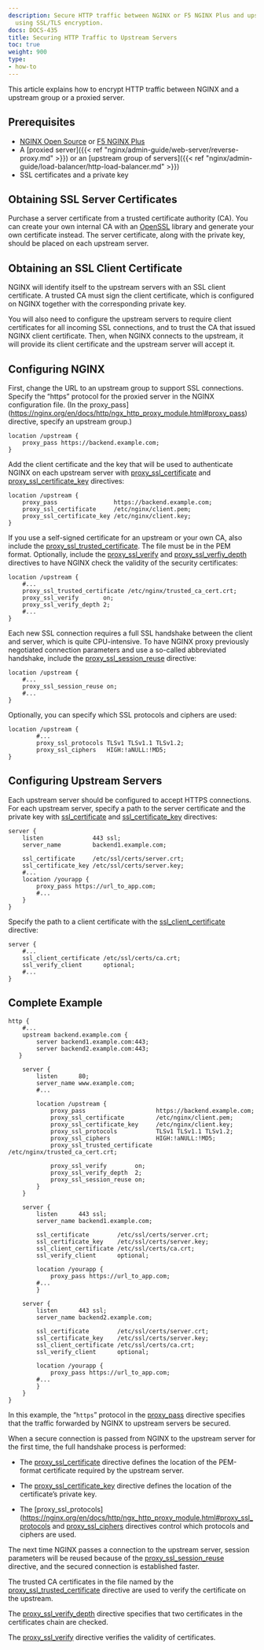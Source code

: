 ```yaml
---
description: Secure HTTP traffic between NGINX or F5 NGINX Plus and upstream servers,
  using SSL/TLS encryption.
docs: DOCS-435
title: Securing HTTP Traffic to Upstream Servers
toc: true
weight: 900
type:
- how-to
---
```


This article explains how to encrypt HTTP traffic between NGINX and a upstream group or a proxied server.


## Prerequisites

- [NGINX Open Source](https://nginx.org/en/download.html) or [F5 NGINX Plus](https://nginx.com/products/)
- A [proxied server]({{< ref "nginx/admin-guide/web-server/reverse-proxy.md" >}}) or an [upstream group of servers]({{< ref "nginx/admin-guide/load-balancer/http-load-balancer.md" >}})
- SSL certificates and a private key

## Obtaining SSL Server Certificates

Purchase a server certificate from a trusted certificate authority (CA). You can create your own internal CA with an [OpenSSL](https://www.openssl.org/) library and generate your own certificate instead. The server certificate, along with the private key, should be placed on each upstream server.

<span id="client_certs"></span>
## Obtaining an SSL Client Certificate

NGINX will identify itself to the upstream servers with an SSL client certificate. A trusted CA must sign the client certificate, which is configured on NGINX together with the corresponding private key.

You will also need to configure the upstream servers to require client certificates for all incoming SSL connections, and to trust the CA that issued NGINX client certificate. Then, when NGINX connects to the upstream, it will provide its client certificate and the upstream server will accept it.

<span id="config"></span>
## Configuring NGINX

First, change the URL to an upstream group to support SSL connections. Specify the “https” protocol for the proxied server in the NGINX configuration file. (In the proxy_pass](https://nginx.org/en/docs/http/ngx_http_proxy_module.html#proxy_pass) directive, specify an upstream group.) 

```nginx
location /upstream {
    proxy_pass https://backend.example.com;
}
```

Add the client certificate and the key that will be used to authenticate NGINX on each upstream server with [proxy_ssl_certificate](https://nginx.org/en/docs/http/ngx_http_proxy_module.html#proxy_ssl_certificate) and [proxy_ssl_certificate_key](https://nginx.org/en/docs/http/ngx_http_proxy_module.html#proxy_ssl_certificate_key) directives:

```nginx
location /upstream {
    proxy_pass                https://backend.example.com;
    proxy_ssl_certificate     /etc/nginx/client.pem;
    proxy_ssl_certificate_key /etc/nginx/client.key;
}
```

If you use a self-signed certificate for an upstream or your own CA, also include the [proxy_ssl_trusted_certificate](https://nginx.org/en/docs/http/ngx_http_proxy_module.html#proxy_ssl_trusted_certificate). The file must be in the PEM format. Optionally, include the [proxy_ssl_verify](https://nginx.org/en/docs/http/ngx_http_proxy_module.html#proxy_ssl_verify) and [proxy_ssl_verfiy_depth](https://nginx.org/en/docs/http/ngx_http_proxy_module.html#proxy_ssl_verify_depth) directives to have NGINX check the validity of the security certificates:

```nginx
location /upstream {
    #...
    proxy_ssl_trusted_certificate /etc/nginx/trusted_ca_cert.crt;
    proxy_ssl_verify       on;
    proxy_ssl_verify_depth 2;
    #...
}
```

Each new SSL connection requires a full SSL handshake between the client and server, which is quite CPU-intensive. To have NGINX proxy previously negotiated connection parameters and use a so-called abbreviated handshake, include the [proxy_ssl_session_reuse](https://nginx.org/en/docs/http/ngx_http_proxy_module.html#proxy_ssl_session_reuse) directive:

```nginx
location /upstream {
    #...
    proxy_ssl_session_reuse on;
    #...
}
```

Optionally, you can specify which SSL protocols and ciphers are used:

```nginx
location /upstream {
        #...
        proxy_ssl_protocols TLSv1 TLSv1.1 TLSv1.2;
        proxy_ssl_ciphers   HIGH:!aNULL:!MD5;
}
```

<span id="config_upstream"></span>
## Configuring Upstream Servers

Each upstream server should be configured to accept HTTPS connections. For each upstream server, specify a path to the server certificate and the private key with [ssl_certificate](https://nginx.org/en/docs/http/ngx_http_ssl_module.html#ssl_certificate) and [ssl_certificate_key](https://nginx.org/en/docs/http/ngx_http_ssl_module.html#ssl_certificate_key) directives:

```nginx
server {
    listen              443 ssl;
    server_name         backend1.example.com;

    ssl_certificate     /etc/ssl/certs/server.crt;
    ssl_certificate_key /etc/ssl/certs/server.key;
    #...
    location /yourapp {
        proxy_pass https://url_to_app.com;
        #...
    }
}
```

Specify the path to a client certificate with the [ssl_client_certificate](https://nginx.org/en/docs/http/ngx_http_ssl_module.html#ssl_client_certificate) directive:

```nginx
server {
    #...
    ssl_client_certificate /etc/ssl/certs/ca.crt;
    ssl_verify_client      optional;
    #...
}
```

<span id="example"></span>
## Complete Example

```nginx
http {
    #...
    upstream backend.example.com {
        server backend1.example.com:443;
        server backend2.example.com:443;
   }

    server {
        listen      80;
        server_name www.example.com;
        #...

        location /upstream {
            proxy_pass                    https://backend.example.com;
            proxy_ssl_certificate         /etc/nginx/client.pem;
            proxy_ssl_certificate_key     /etc/nginx/client.key;
            proxy_ssl_protocols           TLSv1 TLSv1.1 TLSv1.2;
            proxy_ssl_ciphers             HIGH:!aNULL:!MD5;
            proxy_ssl_trusted_certificate /etc/nginx/trusted_ca_cert.crt;

            proxy_ssl_verify        on;
            proxy_ssl_verify_depth  2;
            proxy_ssl_session_reuse on;
        }
    }

    server {
        listen      443 ssl;
        server_name backend1.example.com;

        ssl_certificate        /etc/ssl/certs/server.crt;
        ssl_certificate_key    /etc/ssl/certs/server.key;
        ssl_client_certificate /etc/ssl/certs/ca.crt;
        ssl_verify_client      optional;

        location /yourapp {
            proxy_pass https://url_to_app.com;
        #...
        }

    server {
        listen      443 ssl;
        server_name backend2.example.com;

        ssl_certificate        /etc/ssl/certs/server.crt;
        ssl_certificate_key    /etc/ssl/certs/server.key;
        ssl_client_certificate /etc/ssl/certs/ca.crt;
        ssl_verify_client      optional;

        location /yourapp {
            proxy_pass https://url_to_app.com;
        #...
        }
    }
}
```

In this example, the “`https`” protocol in the [proxy_pass](https://nginx.org/en/docs/http/ngx_http_proxy_module.html#proxy_pass) directive specifies that the traffic forwarded by NGINX to upstream servers be secured.

When a secure connection is passed from NGINX to the upstream server for the first time, the full handshake process is performed:

* The [proxy_ssl_certificate](https://nginx.org/en/docs/http/ngx_http_proxy_module.html#proxy_ssl_certificate) directive defines the location of the PEM-format certificate required by the upstream server.

* The [proxy_ssl_certificate_key](https://nginx.org/en/docs/http/ngx_http_proxy_module.html#proxy_ssl_certificate_key) directive defines the location of the certificate’s private key.

* The [proxy_ssl_protocols](https://nginx.org/en/docs/http/ngx_http_proxy_module.html#proxy_ssl_protocols and [proxy_ssl_ciphers](https://nginx.org/en/docs/http/ngx_http_proxy_module.html#proxy_ssl_ciphers) directives control which protocols and ciphers are used.

The next time NGINX passes a connection to the upstream server, session parameters will be reused because of the [proxy_ssl_session_reuse](https://nginx.org/en/docs/http/ngx_http_proxy_module.html#proxy_ssl_session_reuse) directive, and the secured connection is established faster.

The trusted CA certificates in the file named by the [proxy_ssl_trusted_certificate](https://nginx.org/en/docs/http/ngx_http_proxy_module.html#proxy_ssl_trusted_certificate) directive are used to verify the certificate on the upstream.

The [proxy_ssl_verify_depth](https://nginx.org/en/docs/http/ngx_http_proxy_module.html#proxy_ssl_verify_depth) directive specifies that two certificates in the certificates chain are checked. 

The [proxy_ssl_verify](https://nginx.org/en/docs/http/ngx_http_proxy_module.html#proxy_ssl_verify) directive verifies the validity of certificates.
